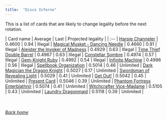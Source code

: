 ```yaml
---
title:  "Disco Inferno"
---
```


This is a list of cards that are likely to change legality before the next rotation.

| Card name | Average | Last | Projected legality |
| :-- |
[Harpie Channeler](https://db.ygoprodeck.com/card/?search=Harpie%20Channeler) | 0.4600 | 0.94 | Illegal |
[Magical Musket - Dancing Needle](https://db.ygoprodeck.com/card/?search=Magical%20Musket%20-%20Dancing%20Needle) | 0.4660 | 0.91 | Illegal |
[Aleister the Invoker of Madness](https://db.ygoprodeck.com/card/?search=Aleister%20the%20Invoker%20of%20Madness) | 0.4929 | 0.63 | Illegal |
[Time Thief Double Barrel](https://db.ygoprodeck.com/card/?search=Time%20Thief%20Double%20Barrel) | 0.4967 | 0.63 | Illegal |
[Constellar Sombre](https://db.ygoprodeck.com/card/?search=Constellar%20Sombre) | 0.4974 | 0.57 | Illegal |
[Gem-Knight Ruby](https://db.ygoprodeck.com/card/?search=Gem-Knight%20Ruby) | 0.4992 | 0.54 | Illegal |
[Infinite Machine](https://db.ygoprodeck.com/card/?search=Infinite%20Machine) | 0.4996 | 0.56 | Illegal |
[Spellbook Organization](https://db.ygoprodeck.com/card/?search=Spellbook%20Organization) | 0.5014 | 0.46 | Unlimited |
[Dark Magician the Dragon Knight](https://db.ygoprodeck.com/card/?search=Dark%20Magician%20the%20Dragon%20Knight) | 0.5027 | 0.17 | Unlimited |
[Swordsman of Revealing Light](https://db.ygoprodeck.com/card/?search=Swordsman%20of%20Revealing%20Light) | 0.5029 | 0.41 | Unlimited |
[Get Out!](https://db.ygoprodeck.com/card/?search=Get%20Out!) | 0.5042 | 0.45 | Unlimited |
[Present Card](https://db.ygoprodeck.com/card/?search=Present%20Card) | 0.5046 | 0.39 | Unlimited |
[Phantom Fortress Enterblathnir](https://db.ygoprodeck.com/card/?search=Phantom%20Fortress%20Enterblathnir) | 0.5074 | 0.41 | Unlimited |
[Witchcrafter Vice-Madame](https://db.ygoprodeck.com/card/?search=Witchcrafter%20Vice-Madame) | 0.5105 | 0.43 | Unlimited |
[Laundry Dragonmaid](https://db.ygoprodeck.com/card/?search=Laundry%20Dragonmaid) | 0.5118 | 0.39 | Unlimited |

<br>

###### [Back home](index)
